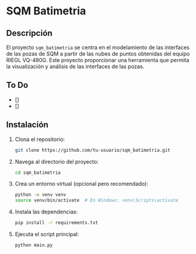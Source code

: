 # SQM Batimetria

## Descripción

El proyecto `sqm_batimetria` se centra en el modelamiento de las interfaces de las pozas de SQM a partir de las nubes de puntos obtenidas del equipo RIEGL VQ-480G. Este proyecto proporcionar una herramienta que permita la visualización y análisis de las interfaces de las pozas.

## To Do
- [] 
- [] 

## Instalación

1. Clona el repositorio:
   ```bash
   git clone https://github.com/tu-usuario/sqm_batimetria.git
   ```

2. Navega al directorio del proyecto:
   ```bash
   cd sqm_batimetria
   ```

3. Crea un entorno virtual (opcional pero recomendado):
   ```bash
   python -m venv venv
   source venv/bin/activate  # En Windows: venv\Scripts\activate
   ```

4. Instala las dependencias:
   ```bash
   pip install -r requirements.txt
   ```

5. Ejecuta el script principal:
   ```bash
   python main.py
   ```

